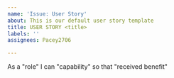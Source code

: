 ```yaml
---
name: 'Issue: User Story'
about: This is our default user story template
title: USER STORY <title>
labels: ''
assignees: Pacey2706

---
```


As a "role" I can "capability" so that "received benefit"
